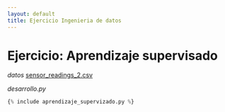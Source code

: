 ```yaml
---
layout: default
title: Ejercicio Ingenieria de datos
---
```

# Ejercicio: Aprendizaje supervisado
*datos*
[sensor_readings_2.csv](/datos/sensor_readings_2.csv)

*desarrollo.py*
```python
{% include aprendizaje_supervizado.py %}
```

